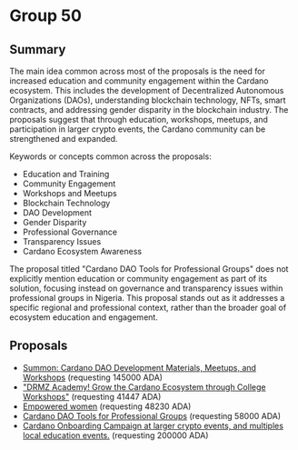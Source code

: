 
# Group 50

## Summary

The main idea common across most of the proposals is the need for increased education and community engagement within the Cardano ecosystem. This includes the development of Decentralized Autonomous Organizations (DAOs), understanding blockchain technology, NFTs, smart contracts, and addressing gender disparity in the blockchain industry. The proposals suggest that through education, workshops, meetups, and participation in larger crypto events, the Cardano community can be strengthened and expanded.

Keywords or concepts common across the proposals:
- Education and Training
- Community Engagement
- Workshops and Meetups
- Blockchain Technology
- DAO Development
- Gender Disparity
- Professional Governance
- Transparency Issues
- Cardano Ecosystem Awareness

The proposal titled "Cardano DAO Tools for Professional Groups" does not explicitly mention education or community engagement as part of its solution, focusing instead on governance and transparency issues within professional groups in Nigeria. This proposal stands out as it addresses a specific regional and professional context, rather than the broader goal of ecosystem education and engagement.

## Proposals
* [Summon: Cardano DAO Development Materials, Meetups, and Workshops](https://cardano.ideascale.com/c/idea/113972) (requesting 145000 ADA)
* ["DRMZ Academy! Grow the Cardano Ecosystem through College Workshops"](https://cardano.ideascale.com/c/idea/113517) (requesting 41447 ADA)
* [Empowered women](https://cardano.ideascale.com/c/idea/112533) (requesting 48230 ADA)
* [Cardano DAO Tools for Professional Groups](https://cardano.ideascale.com/c/idea/111251) (requesting 58000 ADA)
* [Cardano Onboarding Campaign at larger crypto events, and multiples local education events.](https://cardano.ideascale.com/c/idea/113333) (requesting 200000 ADA)
